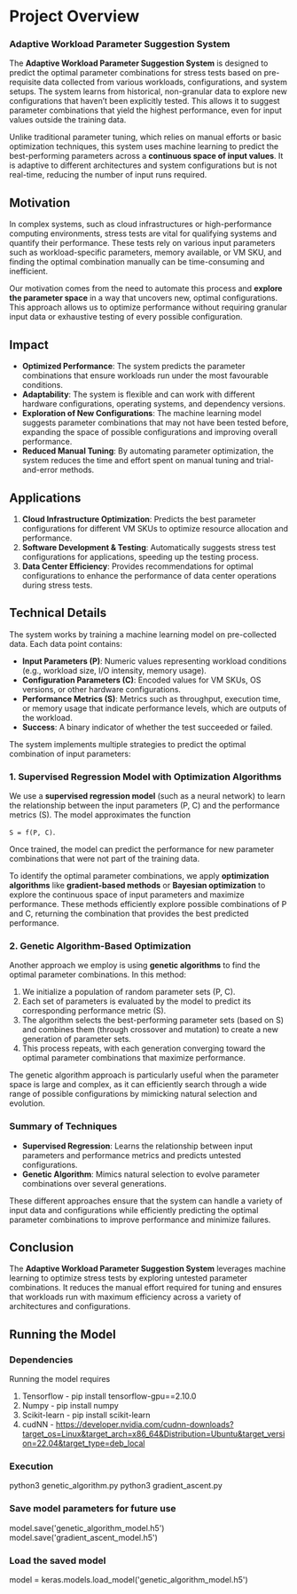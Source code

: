 # Project Overview

### Adaptive Workload Parameter Suggestion System

The **Adaptive Workload Parameter Suggestion System** is designed to predict the optimal parameter combinations for stress tests based on pre-requisite data collected from various workloads, configurations, and system setups. The system learns from historical, non-granular data to explore new configurations that haven’t been explicitly tested. This allows it to suggest parameter combinations that yield the highest performance, even for input values outside the training data.

Unlike traditional parameter tuning, which relies on manual efforts or basic optimization techniques, this system uses machine learning to predict the best-performing parameters across a **continuous space of input values**. It is adaptive to different architectures and system configurations but is not real-time, reducing the number of input runs required.

## Motivation

In complex systems, such as cloud infrastructures or high-performance computing environments, stress tests are vital for qualifying systems and quantify their performance. These tests rely on various input parameters such as workload-specific parameters, memory available, or VM SKU, and finding the optimal combination manually can be time-consuming and inefficient.

Our motivation comes from the need to automate this process and **explore the parameter space** in a way that uncovers new, optimal configurations. This approach allows us to optimize performance without requiring granular input data or exhaustive testing of every possible configuration.

## Impact

- **Optimized Performance**: The system predicts the parameter combinations that ensure workloads run under the most favourable conditions.
- **Adaptability**: The system is flexible and can work with different hardware configurations, operating systems, and dependency versions.
- **Exploration of New Configurations**: The machine learning model suggests parameter combinations that may not have been tested before, expanding the space of possible configurations and improving overall performance.
- **Reduced Manual Tuning**: By automating parameter optimization, the system reduces the time and effort spent on manual tuning and trial-and-error methods.

## Applications

1. **Cloud Infrastructure Optimization**: Predicts the best parameter configurations for different VM SKUs to optimize resource allocation and performance.
2. **Software Development & Testing**: Automatically suggests stress test configurations for applications, speeding up the testing process.
3. **Data Center Efficiency**: Provides recommendations for optimal configurations to enhance the performance of data center operations during stress tests.

## Technical Details

The system works by training a machine learning model on pre-collected data. Each data point contains:

- **Input Parameters (P)**: Numeric values representing workload conditions (e.g., workload size, I/O intensity, memory usage).
- **Configuration Parameters (C)**: Encoded values for VM SKUs, OS versions, or other hardware configurations.
- **Performance Metrics (S)**: Metrics such as throughput, execution time, or memory usage that indicate performance levels, which are outputs of the workload.
- **Success**: A binary indicator of whether the test succeeded or failed.

The system implements multiple strategies to predict the optimal combination of input parameters:

### 1. Supervised Regression Model with Optimization Algorithms
We use a **supervised regression model** (such as a neural network) to learn the relationship between the input parameters (P, C) and the performance metrics (S). The model approximates the function

`S = f(P, C)`. 

Once trained, the model can predict the performance for new parameter combinations that were not part of the training data.

To identify the optimal parameter combinations, we apply **optimization algorithms** like **gradient-based methods** or **Bayesian optimization** to explore the continuous space of input parameters and maximize performance. These methods efficiently explore possible combinations of P and C, returning the combination that provides the best predicted performance.

### 2. Genetic Algorithm-Based Optimization
Another approach we employ is using **genetic algorithms** to find the optimal parameter combinations. In this method:

1. We initialize a population of random parameter sets (P, C).
2. Each set of parameters is evaluated by the model to predict its corresponding performance metric (S).
3. The algorithm selects the best-performing parameter sets (based on S) and combines them (through crossover and mutation) to create a new generation of parameter sets.
4. This process repeats, with each generation converging toward the optimal parameter combinations that maximize performance.

The genetic algorithm approach is particularly useful when the parameter space is large and complex, as it can efficiently search through a wide range of possible configurations by mimicking natural selection and evolution.

### Summary of Techniques

- **Supervised Regression**: Learns the relationship between input parameters and performance metrics and predicts untested configurations.
- **Genetic Algorithm**: Mimics natural selection to evolve parameter combinations over several generations.

These different approaches ensure that the system can handle a variety of input data and configurations while efficiently predicting the optimal parameter combinations to improve performance and minimize failures.

## Conclusion

The **Adaptive Workload Parameter Suggestion System** leverages machine learning to optimize stress tests by exploring untested parameter combinations. It reduces the manual effort required for tuning and ensures that workloads run with maximum efficiency across a variety of architectures and configurations.

## Running the Model

### Dependencies

Running the model requires

1. Tensorflow - pip install tensorflow-gpu==2.10.0
2. Numpy - pip install numpy
3. Scikit-learn - pip install scikit-learn
4. cudNN - https://developer.nvidia.com/cudnn-downloads?target_os=Linux&target_arch=x86_64&Distribution=Ubuntu&target_version=22.04&target_type=deb_local

### Execution

python3 genetic_algorithm.py
python3 gradient_ascent.py

### Save model parameters for future use

model.save('genetic_algorithm_model.h5')
model.save('gradient_ascent_model.h5')

### Load the saved model

model = keras.models.load_model('genetic_algorithm_model.h5')
